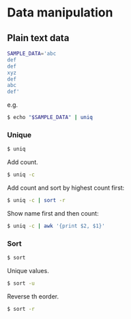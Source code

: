 # Data manipulation

## Plain text data

```sh
SAMPLE_DATA='abc
def
def
xyz
def
abc
def'
```

e.g. 

```sh
$ echo "$SAMPLE_DATA" | uniq
```

### Unique

```sh
$ uniq
```

Add count.

```sh
$ uniq -c
```

Add count and sort by highest count first:

```sh
$ uniq -c | sort -r
```

Show name first and then count:

```sh
$ uniq -c | awk '{print $2, $1}'
```

### Sort

```sh
$ sort
```

Unique values.

```sh
$ sort -u
```

Reverse th eorder.

```sh
$ sort -r
```

